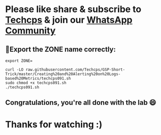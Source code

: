 

# Please like share & subscribe to [Techcps](https://www.youtube.com/@techcps) & join our [WhatsApp Community](https://whatsapp.com/channel/0029Va9nne147XeIFkXYv71A)


## 🚨Export the ZONE name correctly:

```
export ZONE=

curl -LO raw.githubusercontent.com/Techcps/GSP-Short-Trick/master/Creating%20and%20Alerting%20on%20Logs-based%20Metrics/techcps091.sh
sudo chmod +x techcps091.sh
./techcps091.sh
```

## Congratulations, you're all done with the lab 😄

# Thanks for watching :)
